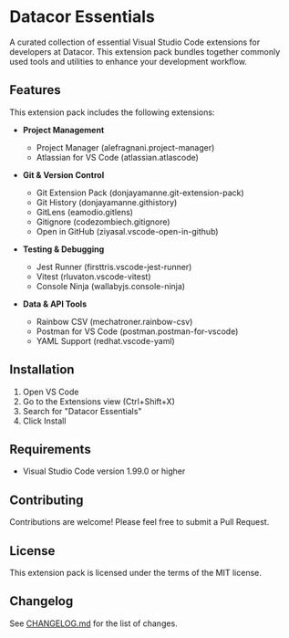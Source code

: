 # Datacor Essentials

A curated collection of essential Visual Studio Code extensions for developers at Datacor. This extension pack bundles together commonly used tools and utilities to enhance your development workflow.

## Features

This extension pack includes the following extensions:

- **Project Management**
  - Project Manager (alefragnani.project-manager)
  - Atlassian for VS Code (atlassian.atlascode)

- **Git & Version Control**
  - Git Extension Pack (donjayamanne.git-extension-pack)
  - Git History (donjayamanne.githistory)
  - GitLens (eamodio.gitlens)
  - Gitignore (codezombiech.gitignore)
  - Open in GitHub (ziyasal.vscode-open-in-github)

- **Testing & Debugging**
  - Jest Runner (firsttris.vscode-jest-runner)
  - Vitest (rluvaton.vscode-vitest)
  - Console Ninja (wallabyjs.console-ninja)

- **Data & API Tools**
  - Rainbow CSV (mechatroner.rainbow-csv)
  - Postman for VS Code (postman.postman-for-vscode)
  - YAML Support (redhat.vscode-yaml)

## Installation

1. Open VS Code
2. Go to the Extensions view (Ctrl+Shift+X)
3. Search for "Datacor Essentials"
4. Click Install

## Requirements

- Visual Studio Code version 1.99.0 or higher

## Contributing

Contributions are welcome! Please feel free to submit a Pull Request.

## License

This extension pack is licensed under the terms of the MIT license.

## Changelog

See [CHANGELOG.md](CHANGELOG.md) for the list of changes.


